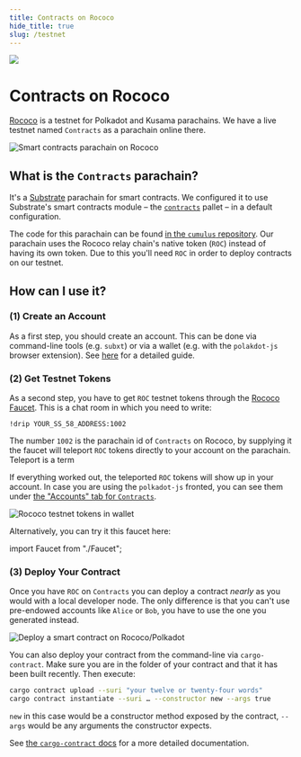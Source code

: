 ```yaml
---
title: Contracts on Rococo
hide_title: true
slug: /testnet
---
```


<img src="/img/title/testnet.svg" className="titlePic" />

# Contracts on Rococo

[Rococo](https://wiki.polkadot.network/docs/build-pdk#rococo-testnet) is a testnet for
Polkadot and Kusama parachains.
We have a live testnet named `Contracts` as a parachain online there.

<img src="/img/contracts-on-polkadot-js.png" alt="Smart contracts parachain on Rococo" />

## What is the `Contracts` parachain?

It's a [Substrate](https://github.com/paritytech/substrate) parachain for smart
contracts. We configured it to use Substrate's smart contracts module – the
[`contracts`](https://github.com/paritytech/substrate/tree/master/frame/contracts)
pallet – in a default configuration.

The code for this parachain can be found [in the `cumulus` repository](https://github.com/paritytech/cumulus/tree/master/parachains/runtimes/contracts/contracts-rococo).
Our parachain uses the Rococo relay chain's native token (`ROC`) instead of having its own token.
Due to this you'll need `ROC` in order to deploy contracts on our testnet.

## How can I use it?
### (1) Create an Account

As a first step, you should create an account. This can be done via command-line
tools (e.g. `subxt`) or via a wallet (e.g. with the `polakdot-js` browser extension).
See [here](https://wiki.polkadot.network/docs/learn-account-generation) for a detailed guide.

### (2) Get Testnet Tokens

As a second step, you have to get `ROC` testnet tokens through the [Rococo Faucet](https://wiki.polkadot.network/docs/learn-DOT#getting-tokens-on-the-rococo-testnet).
This is a chat room in which you need to write:

```
!drip YOUR_SS_58_ADDRESS:1002
```

The number `1002` is the parachain id of `Contracts` on Rococo, by supplying it the
faucet will teleport `ROC` tokens directly to your account on the parachain.
Teleport is a term 

If everything worked out, the teleported `ROC` tokens will show up in your account.
In case you are using the `polkadot-js` fronted, you can see them under
[the "Accounts" tab for `Contracts`](https://polkadot.js.org/apps/?rpc=wss%3A%2F%2Frococo-contracts-rpc.polkadot.io#/accounts).

<img src="/img/roc-in-wallet.png" alt="Rococo testnet tokens in wallet" />

Alternatively, you can try it this faucet here:

import Faucet from "./Faucet";

<Faucet/>


### (3) Deploy Your Contract

Once you have `ROC` on `Contracts` you can deploy a contract _nearly_ as you would with
a local developer node.
The only difference is that you can't use pre-endowed accounts like `Alice` or `Bob`,
you have to use the one you generated instead.

<img src="/img/deployment-acc.png" alt="Deploy a smart contract on Rococo/Polkadot" />

You can also deploy your contract from the command-line via `cargo-contract`.
Make sure you are in the folder of your contract and that it has been
built recently. Then execute:

```bash
cargo contract upload --suri "your twelve or twenty-four words"
cargo contract instantiate --suri … --constructor new --args true
```

`new` in this case would be a constructor method exposed by the contract,
`--args` would be any arguments the constructor expects.

See [the `cargo-contract` docs](https://github.com/paritytech/cargo-contract/blob/master/docs/extrinsics.md#commands)
for a more detailed documentation.